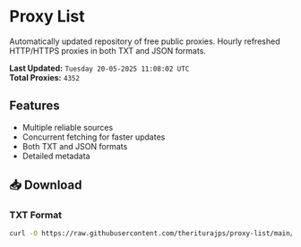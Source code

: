 # Proxy List

Automatically updated repository of free public proxies. Hourly refreshed HTTP/HTTPS proxies in both TXT and JSON formats.

**Last Updated:** `Tuesday 20-05-2025 11:08:02 UTC`  
**Total Proxies:** `4352`

## Features
- Multiple reliable sources
- Concurrent fetching for faster updates
- Both TXT and JSON formats
- Detailed metadata

## 📥 Download

### TXT Format
```bash
curl -O https://raw.githubusercontent.com/theriturajps/proxy-list/main/proxies.txt
